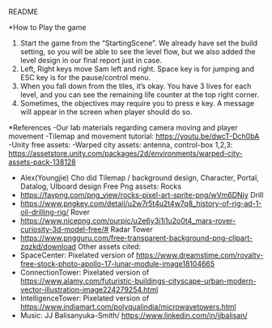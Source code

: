 README

*How to Play the game
1. Start the game from the “StartingScene”. We already have set the build setting, so you will be able to see the level flow, but we also added the level design in our final report just in case. 
2. Left, Right keys move Sam left and right. Space key is for jumping and ESC key is for the pause/control menu. 
3. When you fall down from the tiles, it’s okay. You have 3 lives for each level, and you can see the remaining life counter at the top right corner.
4. Sometimes, the objectives may require you to press e key. A message will appear in the screen when player should do so. 


*References
-Our lab materials regarding camera moving and player movement
-Tilemap and movement tutorial: https://youtu.be/dwcT-Dch0bA
-Unity free assets: 
-Warped city assets: antenna, control-box 1,2,3: https://assetstore.unity.com/packages/2d/environments/warped-city-assets-pack-138128
- Alex(Youngjie) Cho did Tilemap / background design, Character, Portal, Datalog, UIboard design
Free Png assets: 
Rocks
 - https://favpng.com/png_view/rocks-pixel-art-sprite-png/wVm6DNiy
 Drill
 - https://www.pngkey.com/detail/u2w7r5t4u2t4w7q8_history-of-rig-ad-1-oil-drilling-rig/
 Rover
 - https://www.nicepng.com/ourpic/u2e6y3i1i1u2o0t4_mars-rover-curiosity-3d-model-free/#
 Radar Tower
 - https://www.pngguru.com/free-transparent-background-png-clipart-zqzkd/download
 Other assets cited:
 - SpaceCenter: Pixelated version of https://www.dreamstime.com/royalty-free-stock-photo-apollo-17-lunar-module-image18104665
 - ConnectionTower: Pixelated version of https://www.alamy.com/futuristic-buildings-cityscape-urban-modern-vector-illustration-image224279254.html
 - IntelligenceTower: Pixelated version of https://www.indiamart.com/polyqualindia/microwavetowers.html
 - Music: JJ Balisanyuka-Smith/ https://www.linkedin.com/in/jjbalisan/
 
